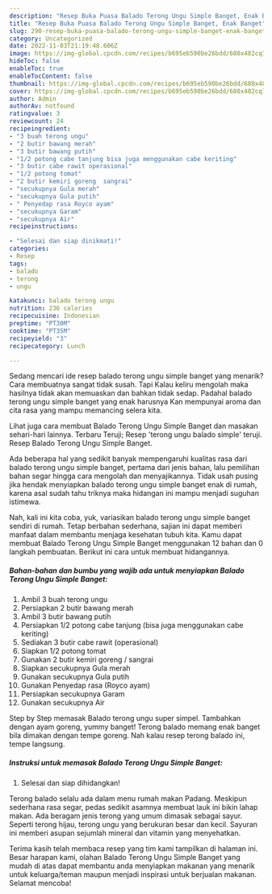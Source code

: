 ```yaml
---
description: "Resep Buka Puasa Balado Terong Ungu Simple Banget, Enak Banget"
title: "Resep Buka Puasa Balado Terong Ungu Simple Banget, Enak Banget"
slug: 290-resep-buka-puasa-balado-terong-ungu-simple-banget-enak-banget
category: Uncategorized
date: 2022-11-03T21:19:48.606Z
image: https://img-global.cpcdn.com/recipes/b695eb590be26bdd/680x482cq70/balado-terong-ungu-simple-banget-foto-resep-utama.jpg
hideToc: false
enableToc: true
enableTocContent: false
thumbnail: https://img-global.cpcdn.com/recipes/b695eb590be26bdd/680x482cq70/balado-terong-ungu-simple-banget-foto-resep-utama.jpg
cover: https://img-global.cpcdn.com/recipes/b695eb590be26bdd/680x482cq70/balado-terong-ungu-simple-banget-foto-resep-utama.jpg
author: Admin
authorAv: notfound
ratingvalue: 3
reviewcount: 24
recipeingredient:
- "3 buah terong ungu"
- "2 butir bawang merah"
- "3 butir bawang putih"
- "1/2 potong cabe tanjung bisa juga menggunakan cabe keriting"
- "3 butir cabe rawit operasional"
- "1/2 potong tomat"
- "2 butir kemiri goreng  sangrai"
- "secukupnya Gula merah"
- "secukupnya Gula putih"
- " Penyedap rasa Royco ayam"
- "secukupnya Garam"
- "secukupnya Air"
recipeinstructions:

- "Selesai dan siap dinikmati!"
categories:
- Resep
tags:
- balado
- terong
- ungu

katakunci: balado terong ungu 
nutrition: 236 calories
recipecuisine: Indonesian
preptime: "PT30M"
cooktime: "PT35M"
recipeyield: "3"
recipecategory: Lunch

---
```



Sedang mencari ide resep balado terong ungu simple banget yang menarik? Cara membuatnya sangat tidak susah. Tapi Kalau keliru mengolah maka hasilnya tidak akan memuaskan dan bahkan tidak sedap. Padahal balado terong ungu simple banget yang enak harusnya Kan mempunyai aroma dan cita rasa yang mampu memancing selera kita.


Lihat juga cara membuat Balado Terong Ungu Simple Banget dan masakan sehari-hari lainnya. Terbaru Teruji; Resep &#39;terong ungu balado simple&#39; teruji. Resep Balado Terong Ungu Simple Banget.

Ada beberapa hal yang sedikit banyak mempengaruhi kualitas rasa dari balado terong ungu simple banget, pertama dari jenis bahan, lalu pemilihan bahan segar hingga cara mengolah dan menyajikannya. Tidak usah pusing jika hendak menyiapkan balado terong ungu simple banget enak di rumah, karena asal sudah tahu triknya maka hidangan ini mampu menjadi suguhan istimewa.


Nah, kali ini kita coba, yuk, variasikan balado terong ungu simple banget sendiri di rumah. Tetap berbahan sederhana, sajian ini dapat memberi manfaat dalam membantu menjaga kesehatan tubuh kita. Kamu dapat membuat Balado Terong Ungu Simple Banget menggunakan 12 bahan dan 0 langkah pembuatan. Berikut ini cara untuk membuat hidangannya.

<!--inarticleads1-->

##### Bahan-bahan dan bumbu yang wajib ada untuk menyiapkan Balado Terong Ungu Simple Banget:

1. Ambil 3 buah terong ungu
1. Persiapkan 2 butir bawang merah
1. Ambil 3 butir bawang putih
1. Persiapkan 1/2 potong cabe tanjung (bisa juga menggunakan cabe keriting)
1. Sediakan 3 butir cabe rawit (operasional)
1. Siapkan 1/2 potong tomat
1. Gunakan 2 butir kemiri goreng / sangrai
1. Siapkan secukupnya Gula merah
1. Gunakan secukupnya Gula putih
1. Gunakan  Penyedap rasa (Royco ayam)
1. Persiapkan secukupnya Garam
1. Gunakan secukupnya Air


Step by Step memasak Balado terong ungu super simpel. Tambahkan dengan ayam goreng, yummy banget! Terong balado memang enak banget bila dimakan dengan tempe goreng. Nah kalau resep terong balado ini, tempe langsung. 

<!--inarticleads2-->

##### Instruksi untuk memasak Balado Terong Ungu Simple Banget:


1. Selesai dan siap dihidangkan!

Terong balado selalu ada dalam menu rumah makan Padang. Meskipun sederhana rasa segar, pedas sedikit asamnya membuat lauk ini bikin lahap makan. Ada beragam jenis terong yang umum dimasak sebagai sayur. Seperti terong hijau, terong ungu yang berukuran besar dan kecil. Sayuran ini memberi asupan sejumlah mineral dan vitamin yang menyehatkan. 

Terima kasih telah membaca resep yang tim kami tampilkan di halaman ini. Besar harapan kami, olahan Balado Terong Ungu Simple Banget yang mudah di atas dapat membantu anda menyiapkan makanan yang menarik untuk keluarga/teman maupun menjadi inspirasi untuk berjualan makanan. Selamat mencoba!
